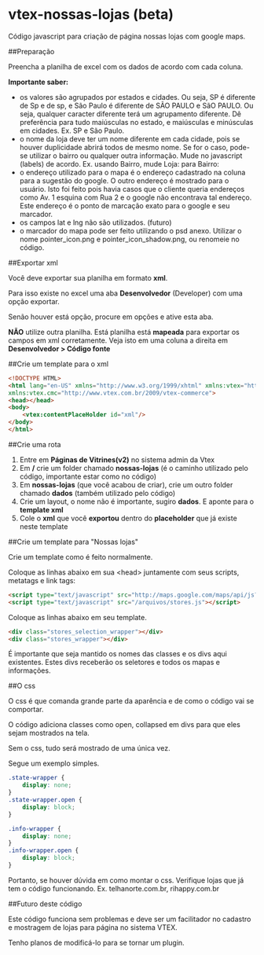 vtex-nossas-lojas (beta)
========================

Código javascript para criação de página nossas lojas com google maps.

##Preparação

Preencha a planilha de excel com os dados de acordo com cada coluna.

**Importante saber:**

* os valores são agrupados por estados e cidades. Ou seja, SP é diferente de Sp e de sp, e São Paulo é diferente de SÃO PAULO e SãO PAULO. Ou seja, qualquer caracter diferente terá um agrupamento diferente. Dê preferência para tudo maiúsculas no estado, e maiúsculas e minúsculas em cidades. Ex. SP e São Paulo.
* o nome da loja deve ter um nome diferente em cada cidade, pois se houver duplicidade abrirá todos de mesmo nome. Se for o caso, pode-se utilizar o bairro ou qualquer outra informação. Mude no javascript (labels) de acordo. Ex. usando Bairro, mude Loja: para Bairro:
* o endereço utilizado para o mapa é o endereço cadastrado na coluna para a sugestão do google. O outro endereço é mostrado para o usuário. Isto foi feito pois havia casos que o cliente queria endereços como Av. 1 esquina com Rua 2 e o google não encontrava tal endereço. Este endereço é o ponto de marcação exato para o google e seu marcador.
* os campos lat e lng não são utilizados. (futuro)
* o marcador do mapa pode ser feito utilizando o psd anexo. Utilizar o nome pointer_icon.png e pointer_icon_shadow.png, ou renomeie no código.

##Exportar xml

Você deve exportar sua planilha em formato **xml**.

Para isso existe no excel uma aba **Desenvolvedor** (Developer) com uma opção exportar.

Senão houver está opção, procure em opções e ative esta aba.

**NÃO** utilize outra planilha. Está planilha está **mapeada** para exportar os campos em xml corretamente. Veja isto em uma coluna a direita em **Desenvolvedor > Código fonte**

##Crie um template para o xml

```html
<!DOCTYPE HTML>
<html lang="en-US" xmlns="http://www.w3.org/1999/xhtml" xmlns:vtex="http://www.vtex.com.br/2009/vtex-common" 
xmlns:vtex.cmc="http://www.vtex.com.br/2009/vtex-commerce">
<head></head>
<body>
    <vtex:contentPlaceHolder id="xml"/>
</body>
</html>
```


##Crie uma rota

1. Entre em **Páginas de Vitrines(v2)** no sistema admin da Vtex
2. Em **/** crie um folder chamado **nossas-lojas** (é o caminho utilizado pelo código, importante estar como no código)
3. Em **nossas-lojas** (que você acabou de criar), crie um outro folder chamado **dados** (também utilizado pelo código)
4. Crie um layout, o nome não é importante, sugiro **dados**. E aponte para o **template xml**
5. Cole o **xml** que você **exportou** dentro do **placeholder** que já existe neste template

##Crie um template para "Nossas lojas"

Crie um template como é feito normalmente.

Coloque as linhas abaixo em sua &lt;head&gt; juntamente com seus scripts, metatags e link tags:

```html
<script type="text/javascript" src="http://maps.google.com/maps/api/js?sensor=true"></script>
<script type="text/javascript" src="/arquivos/stores.js"></script>
```

Coloque as linhas abaixo em seu template.

```html
<div class="stores_selection_wrapper"></div>
<div class="stores_wrapper"></div>
```

É importante que seja mantido os nomes das classes e os divs aqui existentes.
Estes divs receberão os seletores e todos os mapas e informações.

##O css

O css é que comanda grande parte da aparência e de como o código vai se comportar.

O código adiciona classes como open, collapsed em divs para que eles sejam mostrados na tela.

Sem o css, tudo será mostrado de uma única vez.

Segue um exemplo simples.

```css
.state-wrapper {
    display: none;
}
.state-wrapper.open {
    display: block;
}

.info-wrapper {
    display: none;
}
.info-wrapper.open {
    display: block;
}
```

Portanto, se houver dúvida em como montar o css. Verifique lojas que já tem o código funcionando. Ex. telhanorte.com.br, rihappy.com.br

##Futuro deste código

Este código funciona sem problemas e deve ser um facilitador no cadastro e mostragem de lojas para página no sistema VTEX.

Tenho planos de modificá-lo para se tornar um plugin.

